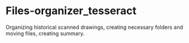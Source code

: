 # Files-organizer_tesseract
Organizing historical scanned drawings, creating necessary folders and moving files, creating summary.
